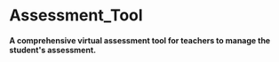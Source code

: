 # Assessment_Tool
#### A comprehensive virtual assessment tool for teachers to manage the student's assessment.

